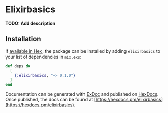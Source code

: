 # Elixirbasics

**TODO: Add description**

## Installation

If [available in Hex](https://hex.pm/docs/publish), the package can be installed
by adding `elixirbasics` to your list of dependencies in `mix.exs`:

```elixir
def deps do
  [
    {:elixirbasics, "~> 0.1.0"}
  ]
end
```

Documentation can be generated with [ExDoc](https://github.com/elixir-lang/ex_doc)
and published on [HexDocs](https://hexdocs.pm). Once published, the docs can
be found at [https://hexdocs.pm/elixirbasics](https://hexdocs.pm/elixirbasics).


